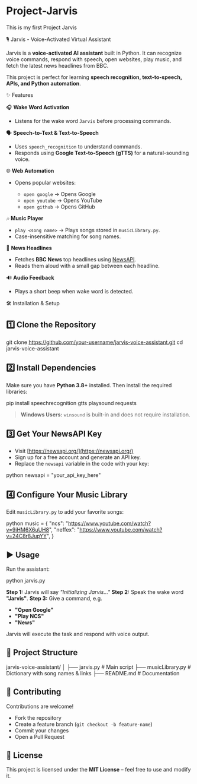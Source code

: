 # Project-Jarvis
This is my first Project Jarvis

🎙️ Jarvis - Voice-Activated Virtual Assistant

Jarvis is a **voice-activated AI assistant** built in Python. It can recognize voice commands, respond with speech, open websites, play music, and fetch the latest news headlines from BBC.

This project is perfect for learning **speech recognition, text-to-speech, APIs, and Python automation**.


✨ Features

🎧 **Wake Word Activation**

  * Listens for the wake word `Jarvis` before processing commands.

 🗣 **Speech-to-Text & Text-to-Speech**

  * Uses `speech_recognition` to understand commands.
  * Responds using **Google Text-to-Speech (gTTS)** for a natural-sounding voice.

🌐 **Web Automation**

  * Opens popular websites:

    * `open google` → Opens Google
    * `open youtube` → Opens YouTube
    * `open github` → Opens GitHub

🎶 **Music Player**

  * `play <song name>` → Plays songs stored in `musicLibrary.py`.
  * Case-insensitive matching for song names.

📰 **News Headlines**

  * Fetches **BBC News** top headlines using [NewsAPI](https://newsapi.org/).
  * Reads them aloud with a small gap between each headline.

🔊 **Audio Feedback**

  * Plays a short beep when wake word is detected.

 
🛠️ Installation & Setup
## 1️⃣ Clone the Repository

git clone https://github.com/your-username/jarvis-voice-assistant.git
cd jarvis-voice-assistant

## 2️⃣ Install Dependencies

Make sure you have **Python 3.8+** installed. Then install the required libraries:

pip install speechrecognition gtts playsound requests

> **Windows Users:** `winsound` is built-in and does not require installation.

## 3️⃣ Get Your NewsAPI Key

* Visit [https://newsapi.org/](https://newsapi.org/)
* Sign up for a free account and generate an API key.
* Replace the `newsapi` variable in the code with your key:

python
newsapi = "your_api_key_here"

## 4️⃣ Configure Your Music Library

Edit `musicLibrary.py` to add your favorite songs:

python
music = {
    "ncs": "https://www.youtube.com/watch?v=9iHM6X6uUH8",
    "neffex": "https://www.youtube.com/watch?v=24C8r8JupYY",
}


## ▶️ Usage

Run the assistant:

python jarvis.py

 **Step 1:** Jarvis will say *"Initializing Jarvis..."*
 **Step 2:** Speak the wake word **"Jarvis"**.
 **Step 3:** Give a command, e.g.

  * **"Open Google"**
  * **"Play NCS"**
  * **"News"**

Jarvis will execute the task and respond with voice output.

## 📂 Project Structure

jarvis-voice-assistant/
│
├── jarvis.py           # Main script
├── musicLibrary.py     # Dictionary with song names & links
├── README.md           # Documentation


## 🤝 Contributing

Contributions are welcome!

* Fork the repository
* Create a feature branch (`git checkout -b feature-name`)
* Commit your changes
* Open a Pull Request

## 📜 License

This project is licensed under the **MIT License** – feel free to use and modify it.
